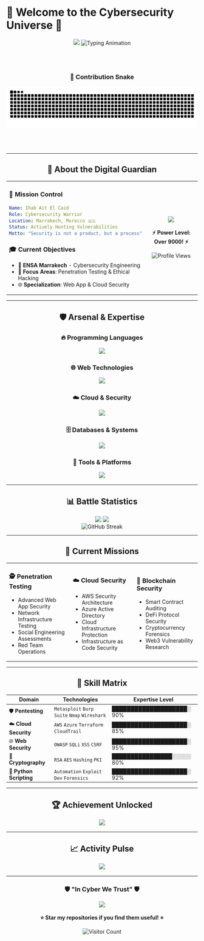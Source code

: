 # 🌟 Welcome to the Cybersecurity Universe 🌟

<div align="center">
  
  <!-- Animated Header with Gradient -->
  <img src="https://capsule-render.vercel.app/api?type=waving&color=gradient&customColorList=0,2,2,5,30&height=200&section=header&text=Ihab%20Ait%20El%20Caid&fontSize=65&fontColor=ffffff&fontAlignY=35&desc=🛡️%20Cybersecurity%20Architect%20|%20🔥%20Ethical%20Hacker%20|%20☁️%20Cloud%20Security%20Specialist&descSize=18&descAlignY=55&animation=fadeIn"/>
  
  <!-- Typing Animation Effect -->
  <img src="https://readme-typing-svg.herokuapp.com?font=Orbitron&size=30&duration=3000&pause=1000&color=00D9FF&center=true&vCenter=true&multiline=true&width=800&height=120&lines=💻+Penetration+Testing+Expert;☁️+Cloud+Infrastructure+Guardian;🚀+Next-Gen+Security+Innovator" alt="Typing Animation" />
  
<br><br>
    <div align="center">
### 🐍 **Contribution Snake**
<img src="https://github.com/ihabaec/ihabaec/blob/output/github-contribution-grid-snake-dark.svg" />
  
  <br><br>

</div>

---

## 🚀 **About the Digital Guardian**

<table align="center">
<tr>
<td width="50%">

### 🎯 **Mission Control**
```yaml
Name: Ihab Ait El Caid
Role: Cybersecurity Warrior
Location: Marrakech, Morocco 🇲🇦
Status: Actively Hunting Vulnerabilities
Motto: "Security is not a product, but a process"
```

### 🎓 **Current Objectives**
- 🏫 **ENSA Marrakech** - Cybersecurity Engineering
- 🎯 **Focus Areas**: Penetration Testing & Ethical Hacking
- 🌐 **Specialization**: Web App & Cloud Security

</td>
<td width="50%">

<div align="center">
  <img src="https://github.com/mirsazzathossain/mirsazzathossain/blob/master/gifs/octocat-anime.gif" width="300"/>
  
  **⚡ Power Level: Over 9000! ⚡**
  
  <img src="https://komarev.com/ghpvc/?username=ihabaec&label=🕵️‍♂️%20Profile%20Infiltrations&color=blueviolet&style=for-the-badge&logo=github" alt="Profile Views" />
</div>

</td>
</tr>
</table>

---

## 🛡️ **Arsenal & Expertise**

<div align="center">

### 🔥 **Programming Languages**
<img src="https://skillicons.dev/icons?i=python,js,bash,solidity,c,cpp,java,go&theme=dark" />

### 🌐 **Web Technologies**
<img src="https://skillicons.dev/icons?i=nextjs,nodejs,react,django,flask,html,css,tailwind&theme=dark" />

### ☁️ **Cloud & Security**
<img src="https://skillicons.dev/icons?i=aws,azure,gcp,docker&theme=dark" />

### 🗄️ **Databases & Systems**
<img src="https://skillicons.dev/icons?i=postgresql,mongodb,redis,mysql,elasticsearch&theme=dark" />

### 🔧 **Tools & Platforms**
<img src="https://skillicons.dev/icons?i=linux,git,vscode,vim,figma,postman,nginx,apache&theme=dark" />

</div>

---

## 📊 **Battle Statistics**

<div align="center">
  
  <!-- GitHub Stats with Custom Theme -->
  <img src="https://github-readme-stats.vercel.app/api?username=ihabaec&show_icons=true&theme=radical&hide_border=true&bg_color=0D1117&title_color=FF6B6B&icon_color=FF6B6B&text_color=C9D1D9" height="180"/>
  
  <img src="https://github-readme-stats.vercel.app/api/top-langs/?username=ihabaec&layout=compact&theme=radical&hide_border=true&bg_color=0D1117&title_color=FF6B6B" height="180"/>

</div>

<div align="center">
  
  <!-- Enhanced Streak Stats -->
  <img src="https://streak-stats.demolab.com/?user=ihabaec&theme=highcontrast&background=0D1117&ring=FF6B6B&fire=FFD93D&currStreakNum=6AD3F0&hide_border=true&stroke=FF6B6B" alt="GitHub Streak" />
  
</div>

---

## 🎯 **Current Missions**

<table>
<tr>
<td width="33%">

### 🕵️ **Penetration Testing**
- Advanced Web App Security
- Network Infrastructure Testing
- Social Engineering Assessments
- Red Team Operations

</td>
<td width="33%">

### ☁️ **Cloud Security**
- AWS Security Architecture
- Azure Active Directory
- Cloud Infrastructure Protection
- Infrastructure as Code Security

</td>
<td width="33%">

### 🔐 **Blockchain Security**
- Smart Contract Auditing
- DeFi Protocol Security
- Cryptocurrency Forensics
- Web3 Vulnerability Research

</td>
</tr>
</table>

---

## 🌟 **Skill Matrix**

<div align="center">

| **Domain** | **Technologies** | **Expertise Level** |
|------------|------------------|-------------------|
| 🛡️ **Pentesting** | `Metasploit` `Burp Suite` `Nmap` `Wireshark` | ████████████████████░ 90% |
| ☁️ **Cloud Security** | `AWS` `Azure` `Terraform` `CloudTrail` | ████████████████████░ 85% |
| 🌐 **Web Security** | `OWASP` `SQLi` `XSS` `CSRF` | ████████████████████░ 95% |
| 🔐 **Cryptography** | `RSA` `AES` `Hashing` `PKI` | ████████████████░░░░░ 80% |
| 🐍 **Python Scripting** | `Automation` `Exploit Dev` `Forensics` | ████████████████████░ 92% |

</div>

---

## 🏆 **Achievement Unlocked**

<div align="center">
  
  <img src="https://github-profile-trophy.vercel.app/?username=ihabaec&theme=radical&no-frame=true&no-bg=true&margin-w=4&row=2&column=4" />
  
</div>

---

## 📈 **Activity Pulse**

<div align="center">
  
  <img src="https://github-readme-activity-graph.vercel.app/graph?username=ihabaec&theme=redical&bg_color=0D1117&color=FF6B6B&line=FF6B6B&point=FFFFFF&area=true&hide_border=true" />
  
</div>

---

<div align="center">
  
  ### 🛡️ **"In Cyber We Trust"** 🛡️
  
  <img src="https://capsule-render.vercel.app/api?type=waving&color=gradient&customColorList=0,2,2,5,30&height=120&section=footer&animation=fadeIn"/>
  
  **⭐ Star my repositories if you find them useful! ⭐**
  
  ![Visitor Count](https://profile-counter.glitch.me/ihabaec/count.svg)
  
</div>
